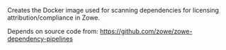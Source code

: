 Creates the Docker image used for scanning dependencies for licensing attribution/compliance in Zowe.

Depends on source code from: https://github.com/zowe/zowe-dependency-pipelines